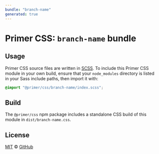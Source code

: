 ```yaml
---
bundle: "branch-name"
generated: true
---
```


# Primer CSS: `branch-name` bundle

## Usage

Primer CSS source files are written in [SCSS]. To include this Primer CSS module in your own build, ensure that your `node_modules` directory is listed in your Sass include paths, then import it with:

```scss
@import "@primer/css/branch-name/index.scss";
```

## Build

The `@primer/css` npm package includes a standalone CSS build of this module in `dist/branch-name.css`.

## License

[MIT](https://github.com/primer/css/blob/master/LICENSE) &copy; [GitHub](https://github.com/)


[scss]: https://sass-lang.com/documentation/syntax#scss
